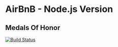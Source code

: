 AirBnB - Node.js Version
========================

Medals Of Honor
---------------
[![Build Status](https://travis-ci.org/PederSchacht/airbnb-js.png?branch=master)](https://travis-ci.org/PederSchacht/airbnb-js)

